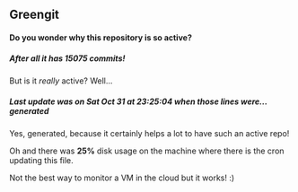 ## Greengit

#### Do you wonder why this repository is so active?

##### After all it has 15075 commits!

But is it *really* active? Well...

##### Last update was on Sat Oct 31 at 23:25:04 when those lines were... generated

Yes, generated, because it certainly helps a lot to have such an active repo!

Oh and there was **25%** disk usage on the machine
where there is the cron updating this file.

Not the best way to monitor a VM in the cloud but it works! :)
